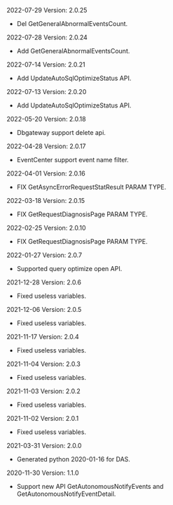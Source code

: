 2022-07-29 Version: 2.0.25
- Del GetGeneralAbnormalEventsCount.

2022-07-28 Version: 2.0.24
- Add GetGeneralAbnormalEventsCount.

2022-07-14 Version: 2.0.21
- Add UpdateAutoSqlOptimizeStatus API.

2022-07-13 Version: 2.0.20
- Add UpdateAutoSqlOptimizeStatus API.

2022-05-20 Version: 2.0.18
- Dbgateway support delete api.


2022-04-28 Version: 2.0.17
- EventCenter support event name filter.


2022-04-01 Version: 2.0.16
- FIX GetAsyncErrorRequestStatResult PARAM TYPE.


2022-03-18 Version: 2.0.15
- FIX GetRequestDiagnosisPage PARAM TYPE.


2022-02-25 Version: 2.0.10
- FIX GetRequestDiagnosisPage PARAM TYPE.


2022-01-27 Version: 2.0.7
- Supported query optimize open API.

2021-12-28 Version: 2.0.6
- Fixed useless variables.

2021-12-06 Version: 2.0.5
- Fixed useless variables.

2021-11-17 Version: 2.0.4
- Fixed useless variables.

2021-11-04 Version: 2.0.3
- Fixed useless variables.

2021-11-03 Version: 2.0.2
- Fixed useless variables.

2021-11-02 Version: 2.0.1
- Fixed useless variables.

2021-03-31 Version: 2.0.0
- Generated python 2020-01-16 for DAS.

2020-11-30 Version: 1.1.0
- Support new API GetAutonomousNotifyEvents and GetAutonomousNotifyEventDetail.

